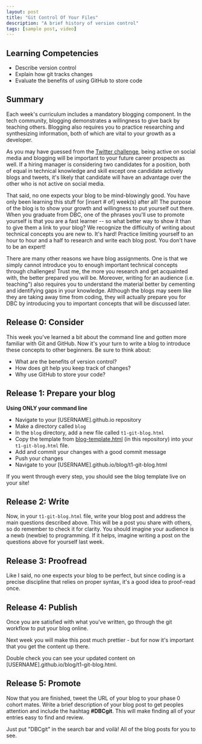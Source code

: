 ```yaml
---
layout: post
title: "Git Control Of Your Files"
description: "A brief history of version control"
tags: [sample post, video]
---
```


## Learning Competencies
- Describe version control
- Explain how git tracks changes
- Evaluate the benefits of using GitHub to store code

## Summary

Each week's curriculum includes a mandatory blogging component. In the tech community, blogging demonstrates a willingness to give back by teaching others. Blogging also requires you to practice researching and synthesizing information, both of which are vital to your growth as a developer.

As you may have guessed from the [Twitter challenge](9-twitter-intro.md), being active on social media and blogging will be important to your future career prospects as well. If a hiring manager is considering two candidates for a position, both of equal in technical knowledge and skill except one candidate actively blogs and tweets, it's likely that candidate will have an advantage over the other who is not active on social media.

That said, no one expects your blog to be mind-blowingly good. You have only been learning this stuff for [insert # of] week(s) after all! The purpose of the blog is to show your growth and willingness to put yourself out there. When you graduate from DBC, one of the phrases you'll use to promote yourself is that you are a fast learner -- so what better way to show it than to give them a link to your blog? We recognize the difficulty of writing about technical concepts you are new to. It's hard! Practice limiting yourself to an hour to hour and a half to research and write each blog post. You don't have to be an expert!

There are many other reasons we have blog assignments. One is that we simply cannot introduce you to enough important technical concepts through challenges! Trust me, the more you research and get acquainted with, the better prepared you will be. Moreover, writing for an audience (i.e. teaching") also requires you to understand the material better by cementing and identifying gaps in your knowledge. Although the blogs may seem like they are taking away time from coding, they will actually prepare you for DBC by introducing you to important concepts that will be discussed later.

## Release 0: Consider
This week you've learned a bit about the command line and gotten more familiar with Git and GitHub. Now it's your turn to write a blog to introduce these concepts to other beginners. Be sure to think about:

- What are the benefits of version control?
- How does git help you keep track of changes?
- Why use GitHub to store your code?

## Release 1: Prepare your blog

**Using ONLY your command line**

- Navigate to your [USERNAME].github.io repository
- Make a directory called `blog`
- In the `blog` directory, add a new file called `t1-git-blog.html`
- Copy the template from [blog-template.html](blog-template.html) (in this repository) into your `t1-git-blog.html` file.
- Add and commit your changes with a good commit message
- Push your changes
- Navigate to your [USERNAME].github.io/blog/t1-git-blog.html

If you went through every step, you should see the blog template live on your site!


## Release 2: Write

Now, in your `t1-git-blog.html` file, write your blog post and address the main questions described above. This will be a post you share with others, so do remember to check it for clarity. You should imagine your audience is a newb (newbie) to programming. If it helps, imagine writing a post on the questions above for yourself last week.

## Release 3: Proofread

Like I said, no one expects your blog to be perfect, but since coding is a precise discipline that relies on proper syntax, it's a good idea to proof-read once.

## Release 4: Publish

Once you are satisfied with what you've written, go through the git workflow to put your blog online.

Next week you will make this post much prettier - but for now it's important that you get the content up there.

Double check you can see your updated content on [USERNAME].github.io/blog/t1-git-blog.html.

## Release 5: Promote

Now that you are finished, tweet the URL of your blog to your phase 0 cohort mates. Write a brief description of your blog post to get peoples attention and include the hashtag **#DBCgit**. This will make finding all of your entries easy to find and review.

Just put "DBCgit" in the search bar and voilà! All of the blog posts for you to see.
